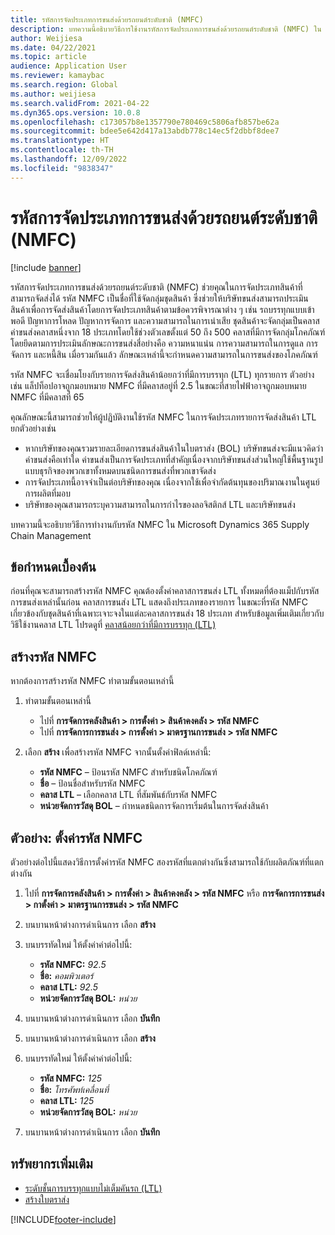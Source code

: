 ```yaml
---
title: รหัสการจัดประเภทการขนส่งด้วยรถยนต์ระดับชาติ (NMFC)
description: บทความนี้อธิบายวิธีการใช้งานรหัสการจัดประเภทการขนส่งด้วยรถยนต์ระดับชาติ (NMFC) ใน Microsoft Dynamics 365 Supply Chain Management
author: Weijiesa
ms.date: 04/22/2021
ms.topic: article
audience: Application User
ms.reviewer: kamaybac
ms.search.region: Global
ms.author: weijiesa
ms.search.validFrom: 2021-04-22
ms.dyn365.ops.version: 10.0.8
ms.openlocfilehash: c173057b8e1357790e780469c5806afb857be62a
ms.sourcegitcommit: bdee5e642d417a13abdb778c14ec5f2dbbf8dee7
ms.translationtype: HT
ms.contentlocale: th-TH
ms.lasthandoff: 12/09/2022
ms.locfileid: "9838347"
---
```

# <a name="national-motor-freight-classification-nmfc-codes"></a>รหัสการจัดประเภทการขนส่งด้วยรถยนต์ระดับชาติ (NMFC)

[!include [banner](../includes/banner.md)]

รหัสการจัดประเภทการขนส่งด้วยรถยนต์ระดับชาติ (NMFC) ช่วยคุณในการจัดประเภทสินค้าที่สามารถจัดส่งได้ รหัส NMFC เป็นชื่อที่ใช้จัดกลุ่มชุดสินค้า ซึ่งช่วยให้บริษัทขนส่งสามารถประเมินสินค้าเพื่อการจัดส่งสินค้าโดยการจัดประเภทสินค้าตามข้อควรพิจารณาต่าง ๆ เช่น รถบรรทุกแบบเข้าพอดี ปัญหาการโหลด ปัญหาการจัดการ และความสามารถในการเน่าเสีย ชุดสินค้าจะจัดกลุ่มเป็นคลาสค่าขนส่งคลาสหนึ่งจาก 18 ประเภทโดยใช้ช่วงตัวเลขตั้งแต่ 50 ถึง 500 คลาสที่มีการจัดกลุ่มโภคภัณฑ์โดยยึดตามการประเมินลักษณะการขนส่งสี่อย่างคือ ความหนาแน่น การความสามารถในการดูแล การจัดการ และหนี้สิน เมื่อรวมกันแล้ว ลักษณะเหล่านี้จะกําหนดความสามารถในการขนส่งของโภคภัณฑ์

รหัส NMFC จะเชื่อมโยงกับรายการจัดส่งสินค้าน้อยกว่าที่มีการบรรทุก (LTL) ทุกรายการ ตัวอย่างเช่น แล็ปท็อปอาจถูกมอบหมาย NMFC ที่มีคลาสอยู่ที่ 2.5 ในขณะที่สายไฟฟ้าอาจถูกมอบหมาย NMFC ที่มีคลาสที่ 65

คุณลักษณะนี้สามารถช่วยให้ผู้ปฏิบัติงานใช้รหัส NMFC ในการจัดประเภทรายการจัดส่งสินค้า LTL ยกตัวอย่างเช่น

- หากบริษัทของคุณรวมรายละเอียดการขนส่งสินค้าในใบตราส่ง (BOL) บริษัทขนส่งจะมีแนวคิดว่าค่าขนส่งคือเท่าใด ค่าขนส่งเป็นการจัดประเภทที่สําคัญเนื่องจากบริษัทขนส่งส่วนใหญ่ใช้พื้นฐานรูปแบบธุรกิจของพวกเขาทั้งหมดบนชนิดการขนส่งที่พวกเขาจัดส่ง
- การจัดประเภทนี้อาจจําเป็นต่อบริษัทของคุณ เนื่องจากใช้เพื่อจํากัดต้นทุนของปริมาณงานในศูนย์การผลิตที่มอบ
- บริษัทของคุณสามารถระบุความสามารถในการกําไรของลอจิสติกส์ LTL และบริษัทขนส่ง

บทความนี้จะอธิบายวิธีการทำงานกับรหัส NMFC ใน Microsoft Dynamics 365 Supply Chain Management

## <a name="prerequisites"></a>ข้อกำหนดเบื้องต้น

ก่อนที่คุณจะสามารถสร้างรหัส NMFC คุณต้องตั้งค่าคลาสการขนส่ง LTL ทั้งหมดที่ต้องแม็ปกับรหัสการขนส่งเหล่านั้นก่อน คลาสการขนส่ง LTL แสดงถึงประเภทของรายการ ในขณะที่รหัส NMFC เกี่ยวข้องกับชุดสินค้าที่เฉพาะเจาะจงในแต่ละคลาสการขนส่ง 18 ประเภท สำหรับข้อมูลเพิ่มเติมเกี่ยวกับวิธีใช้งานคลาส LTL โปรดดูที่ [คลาสน้อยกว่าที่มีการบรรทุก (LTL)](ltl-class.md)

## <a name="create-an-nmfc-code"></a>สร้างรหัส NMFC

หากต้องการสร้างรหัส NMFC ทำตามขั้นตอนเหล่านี้

1. ทำตามขั้นตอนเหล่านี้

    - ไปที่ **การจัดการคลังสินค้า \> การตั้งค่า \> สินค้าคงคลัง \> รหัส NMFC**
    - ไปที่ **การจัดการการขนส่ง \> การตั้งค่า \> มาตรฐานการขนส่ง \> รหัส NMFC**

1. เลือก **สร้าง** เพื่อสร้างรหัส NMFC จากนั้นตั้งค่าฟิลด์เหล่านี้:

    - **รหัส NMFC** – ป้อนรหัส NMFC สำหรับชนิดโภคภัณฑ์
    - **ชื่อ** – ป้อนชื่อสำหรับรหัส NMFC
    - **คลาส LTL** – เลือกคลาส LTL ที่สัมพันธ์กับรหัส NMFC
    - **หน่วยจัดการวัสดุ BOL** – กําหนดชนิดการจัดการเริ่มต้นในการจัดส่งสินค้า

## <a name="example-set-up-nmfc-codes"></a>ตัวอย่าง: ตั้งค่ารหัส NMFC

ตัวอย่างต่อไปนี้แสดงวิธีการตั้งค่ารหัส NMFC สองรหัสที่แตกต่างกันซึ่งสามารถใช้กับผลิตภัณฑ์ที่แตกต่างกัน

1. ไปที่ **การจัดการคลังสินค้า \> การตั้งค่า \> สินค้าคงคลัง \> รหัส NMFC** หรือ **การจัดการการขนส่ง \> กาตั้งค่า \> มาตรฐานการขนส่ง \> รหัส NMFC**
1. บนบานหน้าต่างการดำเนินการ เลือก **สร้าง**
1. บนบรรทัดใหม่ ให้ตั้งค่าค่าต่อไปนี้:

    - **รหัส NMFC:** *92.5*
    - **ชื่อ:** *คอมพิวเตอร์*
    - **คลาส LTL:** *92.5*
    - **หน่วยจัดการวัสดุ BOL:** *หน่วย*

1. บนบานหน้าต่างการดำเนินการ เลือก **บันทึก**
1. บนบานหน้าต่างการดำเนินการ เลือก **สร้าง**
1. บนบรรทัดใหม่ ให้ตั้งค่าค่าต่อไปนี้:

    - **รหัส NMFC:** *125*
    - **ชื่อ:** *โทรศัพท์เคลื่อนที่*
    - **คลาส LTL:** *125*
    - **หน่วยจัดการวัสดุ BOL:** *หน่วย*

1. บนบานหน้าต่างการดำเนินการ เลือก **บันทึก**

## <a name="additional-resources"></a>ทรัพยากรเพิ่มเติม

- [ระดับชั้นการบรรทุกแบบไม่เต็มคันรถ (LTL)](ltl-class.md)
- [สร้างใบตราส่ง](create-bill-of-lading.md)

[!INCLUDE[footer-include](../../includes/footer-banner.md)]
